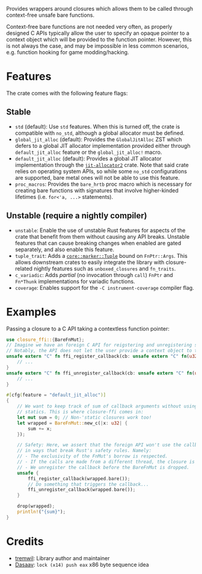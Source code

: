 Provides wrappers around closures which allows them to be called through context-free unsafe
bare functions.

Context-free bare functions are not needed very often, as properly designed C APIs typically
allow the user to specify an opaque pointer to a context object which will be provided to the
function pointer. However, this is not always the case, and may be impossible in less common
scenarios, e.g. function hooking for game modding/hacking.

# Features
The crate comes with the following feature flags:

## Stable
- `std` (default): Use `std` features. When this is turned off, the crate is compatible with `no_std`,
  although a global allocator must be defined.
- `global_jit_alloc` (default): Provides the `GlobalJitAlloc` ZST which defers to a global JIT allocator implementation
  provided either through `default_jit_alloc` feature or the `global_jit_alloc!` macro.
- `default_jit_alloc` (default): Provides a global JIT allocator implementation through the 
  [`jit-allocator2`](https://crates.io/crates/jit-allocator2) crate. Note that said crate relies on operating system APIs,
  so while some `no_std` configurations are supported, bare metal ones will not be able to use this feature. 
- `proc_macros`: Provides the `bare_hrtb` proc macro which is necessary for creating bare
  functions with signatures that involve higher-kinded lifetimes (i.e. `for<'a, ...>` statements).

## Unstable (require a nightly compiler)
- `unstable`: Enable the use of unstable Rust features for aspects of the crate that benefit from 
  them without causing any API breaks. Unstable features that can cause breaking changes when enabled 
  are gated separately, and also enable this feature.
- `tuple_trait`: Adds a [`core::marker::Tuple`](https://doc.rust-lang.org/nightly/core/marker/trait.Tuple.html)
  bound on `FnPtr::Args`. This allows downstream crates to easily integrate the library with closure-related
  nightly features such as `unboxed_closures` and `fn_traits`.
- `c_variadic`: Adds *partial* (no invocation through `call`) `FnPtr` and `Fn*Thunk` implementations for variadic functions.
- `coverage`: Enables support for the `-C instrument-coverage` compiler flag.

# Examples
Passing a closure to a C API taking a contextless function pointer:
```rust
use closure_ffi::{BareFnMut};
// Imagine we have an foreign C API for reigstering and unregistering some callback function.
// Notably, the API does not let the user provide a context object to the callback.
unsafe extern "C" fn ffi_register_callback(cb: unsafe extern "C" fn(u32)) {
    // ...
}
unsafe extern "C" fn ffi_unregister_callback(cb: unsafe extern "C" fn(u32)) {
    // ...
}

#[cfg(feature = "default_jit_alloc")]
{
    // We want to keep track of sum of callback arguments without using 
    // statics. This is where closure-ffi comes in:
    let mut sum = 0; // Non-'static closures work too!
    let wrapped = BareFnMut::new_c(|x: u32| {
        sum += x;
    });

    // Safety: Here, we assert that the foreign API won't use the callback
    // in ways that break Rust's safety rules. Namely:
    // - The exclusivity of the FnMut's borrow is respected.
    // - If the calls are made from a different thread, the closure is Sync.
    // - We unregister the callback before the BareFnMut is dropped.
    unsafe {
        ffi_register_callback(wrapped.bare());
        // Do something that triggers the callback...
        ffi_unregister_callback(wrapped.bare());
    }

    drop(wrapped);
    println!("{sum}");
}
```

# Credits
- [tremwil](https://github.com/tremwil/): Library author and maintainer
- [Dasaav](https://github.com/Dasaav-dsv/): `lock (x14) push eax` x86 byte sequence idea